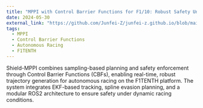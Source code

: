 ```yaml
---
title: "MPPI with Control Barrier Functions for F1/10: Robust Safety Under Real-World Uncertainty"
date: 2024-05-30
external_link: "https://github.com/Junfei-Z/junfei-z.github.io/blob/main/static/uploads/Report__MPPI_with_Control_Barrier_Functions_for_F1_10__Robust_Safety_Under_Real_World_Uncertainty.pdf"
tags:
  - MPPI
  - Control Barrier Functions
  - Autonomous Racing
  - F1TENTH
---
```


Shield-MPPI combines sampling-based planning and safety enforcement through Control Barrier Functions (CBFs), enabling real-time, robust trajectory generation for autonomous racing on the F1TENTH platform. The system integrates EKF-based tracking, spline evasion planning, and a modular ROS2 architecture to ensure safety under dynamic racing conditions.

<!--more-->
